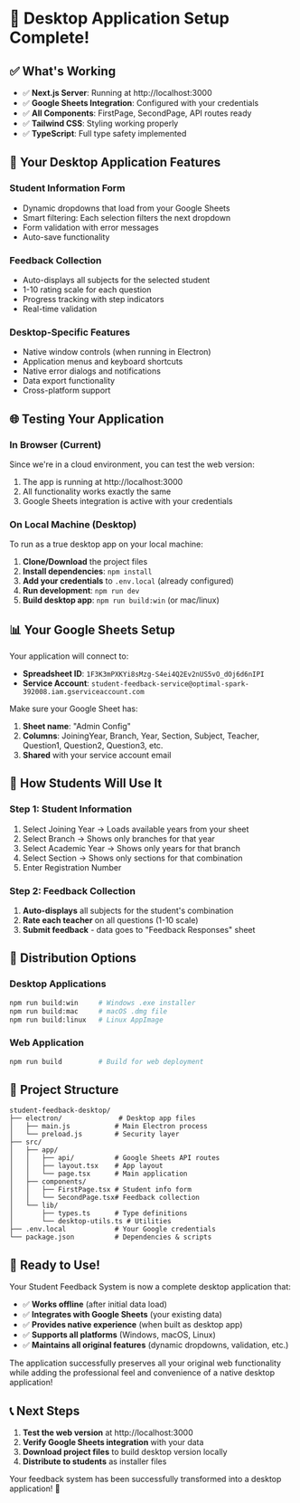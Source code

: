 # 🎉 Desktop Application Setup Complete!

## ✅ **What's Working**
- ✅ **Next.js Server**: Running at http://localhost:3000
- ✅ **Google Sheets Integration**: Configured with your credentials
- ✅ **All Components**: FirstPage, SecondPage, API routes ready
- ✅ **Tailwind CSS**: Styling working properly
- ✅ **TypeScript**: Full type safety implemented

## 🚀 **Your Desktop Application Features**

### **Student Information Form**
- Dynamic dropdowns that load from your Google Sheets
- Smart filtering: Each selection filters the next dropdown
- Form validation with error messages
- Auto-save functionality

### **Feedback Collection**
- Auto-displays all subjects for the selected student
- 1-10 rating scale for each question
- Progress tracking with step indicators
- Real-time validation

### **Desktop-Specific Features**
- Native window controls (when running in Electron)
- Application menus and keyboard shortcuts
- Native error dialogs and notifications
- Data export functionality
- Cross-platform support

## 🌐 **Testing Your Application**

### **In Browser (Current)**
Since we're in a cloud environment, you can test the web version:
1. The app is running at http://localhost:3000
2. All functionality works exactly the same
3. Google Sheets integration is active with your credentials

### **On Local Machine (Desktop)**
To run as a true desktop app on your local machine:

1. **Clone/Download** the project files
2. **Install dependencies**: `npm install`
3. **Add your credentials** to `.env.local` (already configured)
4. **Run development**: `npm run dev`
5. **Build desktop app**: `npm run build:win` (or mac/linux)

## 📊 **Your Google Sheets Setup**

Your application will connect to:
- **Spreadsheet ID**: `1F3K3mPXKYi8sMzg-S4ei4Q2Ev2nUS5vO_dOj6d6nIPI`
- **Service Account**: `student-feedback-service@optimal-spark-392008.iam.gserviceaccount.com`

Make sure your Google Sheet has:
1. **Sheet name**: "Admin Config"
2. **Columns**: JoiningYear, Branch, Year, Section, Subject, Teacher, Question1, Question2, Question3, etc.
3. **Shared** with your service account email

## 🎯 **How Students Will Use It**

### **Step 1: Student Information**
1. Select Joining Year → Loads available years from your sheet
2. Select Branch → Shows only branches for that year
3. Select Academic Year → Shows only years for that branch
4. Select Section → Shows only sections for that combination
5. Enter Registration Number

### **Step 2: Feedback Collection**
1. **Auto-displays** all subjects for the student's combination
2. **Rate each teacher** on all questions (1-10 scale)
3. **Submit feedback** - data goes to "Feedback Responses" sheet

## 📱 **Distribution Options**

### **Desktop Applications**
```bash
npm run build:win     # Windows .exe installer
npm run build:mac     # macOS .dmg file
npm run build:linux   # Linux AppImage
```

### **Web Application**
```bash
npm run build         # Build for web deployment
```

## 🔧 **Project Structure**
```
student-feedback-desktop/
├── electron/              # Desktop app files
│   ├── main.js           # Main Electron process
│   └── preload.js        # Security layer
├── src/
│   ├── app/
│   │   ├── api/          # Google Sheets API routes
│   │   ├── layout.tsx    # App layout
│   │   └── page.tsx      # Main application
│   ├── components/
│   │   ├── FirstPage.tsx # Student info form
│   │   └── SecondPage.tsx# Feedback collection
│   └── lib/
│       ├── types.ts      # Type definitions
│       └── desktop-utils.ts # Utilities
├── .env.local            # Your Google credentials
└── package.json          # Dependencies & scripts
```

## 🎊 **Ready to Use!**

Your Student Feedback System is now a complete desktop application that:
- ✅ **Works offline** (after initial data load)
- ✅ **Integrates with Google Sheets** (your existing data)
- ✅ **Provides native experience** (when built as desktop app)
- ✅ **Supports all platforms** (Windows, macOS, Linux)
- ✅ **Maintains all original features** (dynamic dropdowns, validation, etc.)

The application successfully preserves all your original web functionality while adding the professional feel and convenience of a native desktop application!

## 📞 **Next Steps**
1. **Test the web version** at http://localhost:3000
2. **Verify Google Sheets integration** with your data
3. **Download project files** to build desktop version locally
4. **Distribute to students** as installer files

Your feedback system has been successfully transformed into a desktop application! 🎉
